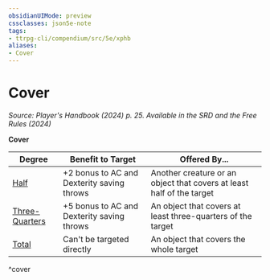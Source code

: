 ```yaml
---
obsidianUIMode: preview
cssclasses: json5e-note
tags:
- ttrpg-cli/compendium/src/5e/xphb
aliases:
- Cover
---
```

# Cover
*Source: Player's Handbook (2024) p. 25. Available in the <span title='Systems Reference Document (5.2)'>SRD</span> and the Free Rules (2024)* 

**Cover**

| Degree | Benefit to Target | Offered By... |
|--------|-------------------|---------------|
| [Half](Інструменти%20ДМ/CLI/rules/variant-rules/cover-xphb.md) | +2 bonus to AC and Dexterity saving throws | Another creature or an object that covers at least half of the target |
| [Three-Quarters](Інструменти%20ДМ/CLI/rules/variant-rules/cover-xphb.md) | +5 bonus to AC and Dexterity saving throws | An object that covers at least three-quarters of the target |
| [Total](Інструменти%20ДМ/CLI/rules/variant-rules/cover-xphb.md) | Can't be targeted directly | An object that covers the whole target |
^cover
